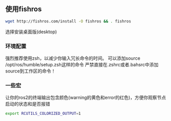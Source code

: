 ## 使用fishros


```bash
wget http://fishros.com/install -O fishros && . fishros
```
选择安装桌面版(desktop)

### 环境配置

强烈推荐使用zsh，以减少你输入冗长命令的时间。
可以添加source /opt/ros/humble/setup.zsh这样的命令
严禁直接在.zshrc或者.bahsrc中添加source到工作区的命令！

### 一些宏

让你的ros2的终端输出包含颜色(warning的黄色和error的红色)，方便你观察节点启动的状态和是否报错
```bash
export RCUTILS_COLORIZED_OUTPUT=1
```
